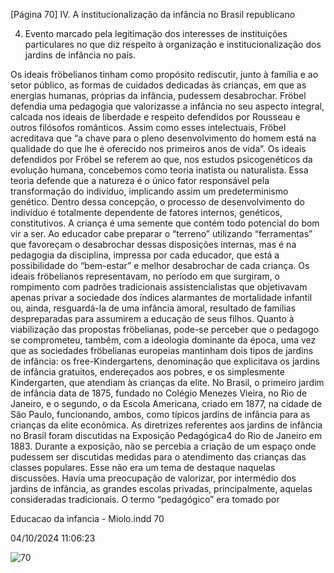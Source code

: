 [Página 70]
IV. A institucionalização da infância no Brasil republicano

4. Evento marcado pela legitimação dos
interesses de instituições particulares
no que diz respeito à organização
e institucionalização dos jardins de
infância no país.

Os ideais fröbelianos tinham como propósito rediscutir, junto à família e ao setor público, as formas de cuidados dedicadas às crianças,
em que as energias humanas, próprias da infância, pudessem desabrochar. Fröbel defendia uma pedagogia que valorizasse a infância no seu
aspecto integral, calcada nos ideais de liberdade e respeito defendidos
por Rousseau e outros filósofos românticos. Assim como esses intelectuais, Fröbel acreditava que “a chave para o pleno desenvolvimento do
homem está na qualidade do que lhe é oferecido nos primeiros anos
de vida”.
Os ideais defendidos por Fröbel se referem ao que, nos estudos
psicogenéticos da evolução humana, concebemos como teoria inatista ou naturalista. Essa teoria defende que a natureza é o único fator
responsável pela transformação do indivíduo, implicando assim um
predeterminismo genético. Dentro dessa concepção, o processo de
desenvolvimento do indivíduo é totalmente dependente de fatores internos, genéticos, constitutivos. A criança é uma semente que contém
todo potencial do bom vir a ser. Ao educador cabe preparar o “terreno”
utilizando “ferramentas” que favoreçam o desabrochar dessas disposições internas, mas é na pedagogia da disciplina, impressa por cada
educador, que está a possibilidade do “bem-estar” e melhor desabrochar de cada criança.
Os ideais fröbelianos representavam, no período em que surgiram,
o rompimento com padrões tradicionais assistencialistas que objetivavam apenas privar a sociedade dos índices alarmantes de mortalidade infantil ou, ainda, resguardá-la de uma infância amoral, resultado de famílias despreparadas para assumirem a educação de seus
filhos.
Quanto à viabilização das propostas fröbelianas, pode-se perceber
que o pedagogo se comprometeu, também, com a ideologia dominante
da época, uma vez que as sociedades fröbelianas europeias mantinham dois tipos de jardins de infância: os free-Kindergartens, denominação que explicitava os jardins de infância gratuitos, endereçados
aos pobres, e os simplesmente Kindergarten, que atendiam às crianças
da elite.
No Brasil, o primeiro jardim de infância data de 1875, fundado no
Colégio Menezes Vieira, no Rio de Janeiro, e o segundo, o da Escola
Americana, criado em 1877, na cidade de São Paulo, funcionando,
ambos, como típicos jardins de infância para as crianças da elite econômica. As diretrizes referentes aos jardins de infância no Brasil foram
discutidas na Exposição Pedagógica4 do Rio de Janeiro em 1883.
Durante a exposição, não se percebia a criação de um espaço onde
pudessem ser discutidas medidas para o atendimento das crianças das
classes populares. Esse não era um tema de destaque naquelas discussões. Havia uma preocupação de valorizar, por intermédio dos jardins de infância, as grandes escolas privadas, principalmente, aquelas
consideradas tradicionais. O termo “pedagógico” era tomado por


Educacao da infancia - Miolo.indd 70

04/10/2024 11:06:23

![70](./img/page_70-01.jpg)
